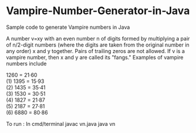 # Vampire-Number-Generator-in-Java
Sample code to generate Vampire numbers in Java

A number v=xy with an even number n of digits formed by multiplying a pair of n/2-digit numbers (where the digits are taken from the original number in any order) x and y together. Pairs of trailing zeros are not allowed. If v is a vampire number, then x and y are called its "fangs." Examples of vampire numbers include

1260	=	21·60	
(1)
1395	=	15·93	
(2)
1435	=	35·41	
(3)
1530	=	30·51	
(4)
1827	=	21·87	
(5)
2187	=	27·81	
(6)
6880	=	80·86

To run :
In cmd/terminal 
javac vn.java
java vn
